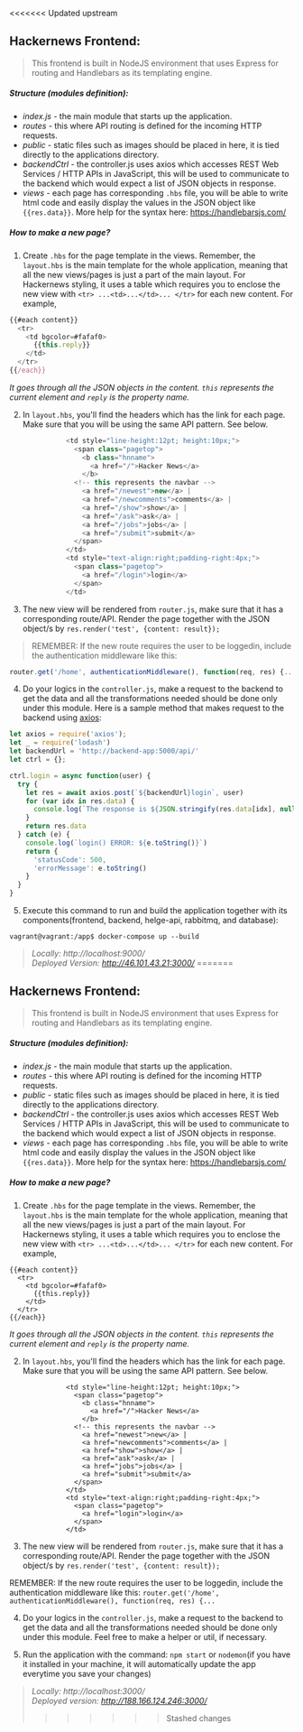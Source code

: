 <<<<<<< Updated upstream
## Hackernews Frontend:
> This frontend is built in NodeJS environment that uses Express for routing and Handlebars as its templating engine.

##### Structure (modules definition):
- _index.js_ - the main module  that starts up the application.
- _routes_ - this where API routing is defined for the incoming HTTP requests.
- _public_ - static files such as images should be placed in here, it is tied directly to the applications directory.
- _backendCtrl_ - the controller.js uses axios which accesses REST Web Services / HTTP APIs in JavaScript, this will be used to communicate to the backend which would expect a list of JSON objects in response.
- _views_ - each page has corresponding `.hbs` file, you will be able to write html code and easily display the values in the JSON object like `{{res.data}}`. More help for the syntax here: https://handlebarsjs.com/

##### How to make a new page?
1. Create `.hbs` for the page template in the views. Remember, the `layout.hbs` is the main template for the whole application, meaning that all the new views/pages is just a part of the main layout. For Hackernews styling, it uses a table which requires you to enclose the new view with `<tr> ...<td>...</td>... </tr>` for each new content. For example,
```javascript
{{#each content}}
  <tr>
    <td bgcolor=#fafaf0>
      {{this.reply}}
    </td>
  </tr>
{{/each}}
```
_It goes through all the JSON objects in the content. `this` represents the current element and `reply` is the property name._

2. In `layout.hbs`, you'll find the headers which has the link for each page. Make sure that you will be using the same API pattern. See below.
```javascript
              <td style="line-height:12pt; height:10px;">
                <span class="pagetop">
                  <b class="hnname">
                    <a href="/">Hacker News</a>
                  </b>
                <!-- this represents the navbar -->
                  <a href="/newest">new</a> |
                  <a href="/newcomments">comments</a> |
                  <a href="/show">show</a> |
                  <a href="/ask">ask</a> |
                  <a href="/jobs">jobs</a> |
                  <a href="/submit">submit</a>
                </span>
              </td>
              <td style="text-align:right;padding-right:4px;">
                <span class="pagetop">
                  <a href="/login">login</a>
                </span>
              </td>
```

3. The new view will be rendered from `router.js`, make sure that it has a corresponding route/API. Render the page together with the JSON object/s by `res.render('test', {content: result});`

> REMEMBER: If the new route requires the user to be loggedin, include the authentication middleware like this:

```javascript
router.get('/home', authenticationMiddleware(), function(req, res) {...
```

4. Do your logics in the `controller.js`, make a request to the backend to get the data and all the transformations needed should be done only under this module. Here is a sample method that makes request to the backend using [axios](https://www.npmjs.com/package/axios):

```JavaScript
let axios = require('axios');
let _ = require('lodash')
let backendUrl = 'http://backend-app:5000/api/'
let ctrl = {};

ctrl.login = async function(user) {
  try {
    let res = await axios.post(`${backendUrl}login`, user)
    for (var idx in res.data) {
      console.log(`The response is ${JSON.stringify(res.data[idx], null, 2)}`)
    }
    return res.data
  } catch (e) {
    console.log(`login() ERROR: ${e.toString()}`)
    return {
      'statusCode': 500,
      'errorMessage': e.toString()
    }
  }
}
```

5. Execute this command to run and build the application together with its components(frontend, backend, helge-api, rabbitmq, and database):

```
vagrant@vagrant:/app$ docker-compose up --build
```

> _Locally: http://localhost:9000/_ <br>
_Deployed Version: http://46.101.43.21:3000/_
=======
## Hackernews Frontend:
> This frontend is built in NodeJS environment that uses Express for routing and Handlebars as its templating engine.

##### Structure (modules definition):
- _index.js_ - the main module  that starts up the application. 
- _routes_ - this where API routing is defined for the incoming HTTP requests. 
- _public_ - static files such as images should be placed in here, it is tied directly to the applications directory. 
- _backendCtrl_ - the controller.js uses axios which accesses REST Web Services / HTTP APIs in JavaScript, this will be used to communicate to the backend which would expect a list of JSON objects in response. 
- _views_ - each page has corresponding `.hbs` file, you will be able to write html code and easily display the values in the JSON object like `{{res.data}}`. More help for the syntax here: https://handlebarsjs.com/

##### How to make a new page?
1. Create `.hbs` for the page template in the views. Remember, the `layout.hbs` is the main template for the whole application, meaning that all the new views/pages is just a part of the main layout. For Hackernews styling, it uses a table which requires you to enclose the new view with `<tr> ...<td>...</td>... </tr>` for each new content. For example,
```
{{#each content}}
  <tr>
    <td bgcolor=#fafaf0>
      {{this.reply}}
    </td>
  </tr>
{{/each}}
```
_It goes through all the JSON objects in the content. `this` represents the current element and `reply` is the property name._

2. In `layout.hbs`, you'll find the headers which has the link for each page. Make sure that you will be using the same API pattern. See below.
```
              <td style="line-height:12pt; height:10px;">
                <span class="pagetop">
                  <b class="hnname">
                    <a href="/">Hacker News</a>
                  </b>
                <!-- this represents the navbar -->
                  <a href="newest">new</a> |
                  <a href="newcomments">comments</a> |
                  <a href="show">show</a> |
                  <a href="ask">ask</a> |
                  <a href="jobs">jobs</a> |
                  <a href="submit">submit</a>
                </span>
              </td>
              <td style="text-align:right;padding-right:4px;">
                <span class="pagetop">
                  <a href="login">login</a>
                </span>
              </td>
```

3. The new view will be rendered from `router.js`, make sure that it has a corresponding route/API. Render the page together with the JSON object/s by `res.render('test', {content: result});`

REMEMBER: If the new route requires the user to be loggedin, include the authentication middleware like this:
```router.get('/home', authenticationMiddleware(), function(req, res) {...```

4. Do your logics in the `controller.js`, make a request to the backend to get the data and all the transformations needed should be done only under this module. Feel free to make a helper or util, if necessary.

5. Run the application with the command: `npm start` or `nodemon`(if you have it installed in your machine, it will automatically update the app everytime you save your changes)

> _Locally: http://localhost:3000/_ <br>
_Deployed version: http://188.166.124.246:3000/_
>>>>>>> Stashed changes
